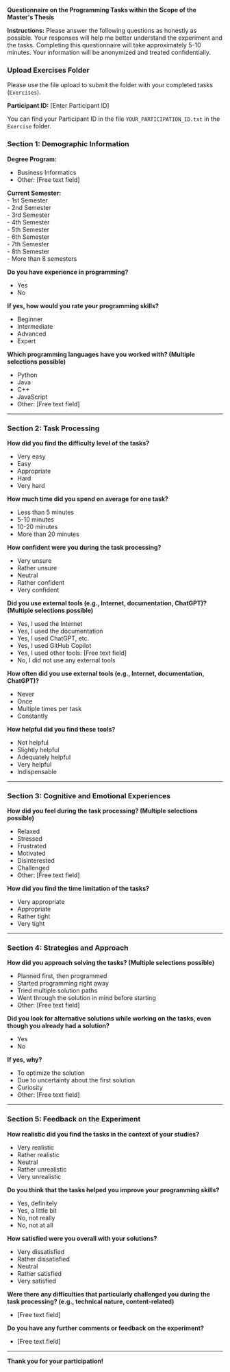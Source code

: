 **Questionnaire on the Programming Tasks within the Scope of the Master's Thesis**

**Instructions:** Please answer the following questions as honestly as possible. Your responses will help me better understand the experiment and the tasks.
Completing this questionnaire will take approximately 5-10 minutes. Your information will be anonymized and treated confidentially.

### Upload Exercises Folder
Please use the file upload to submit the folder with your completed tasks (`Exercises`).

**Participant ID:** [Enter Participant ID]

You can find your Participant ID in the file `YOUR_PARTICIPATION_ID.txt` in the `Exercise` folder.

### Section 1: Demographic Information
**Degree Program:**  
   - Business Informatics
   - Other: [Free text field]

**Current Semester:**  
    - 1st Semester  
    - 2nd Semester  
    - 3rd Semester  
    - 4th Semester  
    - 5th Semester  
    - 6th Semester  
    - 7th Semester  
    - 8th Semester  
    - More than 8 semesters

**Do you have experience in programming?**  
   - Yes  
   - No

**If yes, how would you rate your programming skills?**  
   - Beginner  
   - Intermediate  
   - Advanced  
   - Expert

**Which programming languages have you worked with? (Multiple selections possible)**  
   - Python  
   - Java  
   - C++  
   - JavaScript  
   - Other: [Free text field]

---

### Section 2: Task Processing

**How did you find the difficulty level of the tasks?**  
   - Very easy  
   - Easy  
   - Appropriate  
   - Hard  
   - Very hard

**How much time did you spend on average for one task?**  
   - Less than 5 minutes
   - 5-10 minutes
   - 10-20 minutes
   - More than 20 minutes

**How confident were you during the task processing?**  
   - Very unsure  
   - Rather unsure  
   - Neutral  
   - Rather confident  
   - Very confident

**Did you use external tools (e.g., Internet, documentation, ChatGPT)? (Multiple selections possible)**  
   - Yes, I used the Internet
   - Yes, I used the documentation
   - Yes, I used ChatGPT, etc.
   - Yes, I used GitHub Copilot
   - Yes, I used other tools: [Free text field]
   - No, I did not use any external tools

**How often did you use external tools (e.g., Internet, documentation, ChatGPT)?**  
   - Never  
   - Once  
   - Multiple times per task  
   - Constantly

**How helpful did you find these tools?**  
   - Not helpful  
   - Slightly helpful  
   - Adequately helpful  
   - Very helpful  
   - Indispensable

---

### Section 3: Cognitive and Emotional Experiences

**How did you feel during the task processing? (Multiple selections possible)**  
   - Relaxed  
   - Stressed  
   - Frustrated  
   - Motivated  
   - Disinterested  
   - Challenged  
   - Other: [Free text field]

**How did you find the time limitation of the tasks?**  
   - Very appropriate  
   - Appropriate  
   - Rather tight  
   - Very tight

---

### Section 4: Strategies and Approach

**How did you approach solving the tasks? (Multiple selections possible)**  
   - Planned first, then programmed  
   - Started programming right away  
   - Tried multiple solution paths  
   - Went through the solution in mind before starting  
   - Other: [Free text field]

**Did you look for alternative solutions while working on the tasks, even though you already had a solution?**  
   - Yes  
   - No

**If yes, why?**  
   - To optimize the solution  
   - Due to uncertainty about the first solution  
   - Curiosity  
   - Other: [Free text field]

---

### Section 5: Feedback on the Experiment

**How realistic did you find the tasks in the context of your studies?**  
   - Very realistic  
   - Rather realistic  
   - Neutral  
   - Rather unrealistic  
   - Very unrealistic

**Do you think that the tasks helped you improve your programming skills?**  
   - Yes, definitely  
   - Yes, a little bit  
   - No, not really  
   - No, not at all

**How satisfied were you overall with your solutions?**  
   - Very dissatisfied  
   - Rather dissatisfied  
   - Neutral  
   - Rather satisfied  
   - Very satisfied

**Were there any difficulties that particularly challenged you during the task processing? (e.g., technical nature, content-related)**  
   - [Free text field]

**Do you have any further comments or feedback on the experiment?**  
   - [Free text field]

---

**Thank you for your participation!**